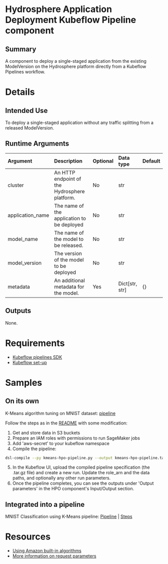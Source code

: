 # Hydrosphere Application Deployment Kubeflow Pipeline component

## Summary

A component to deploy a single-staged application from the existing ModelVersion on the Hydrosphere platform directly from a Kubeflow Pipelines workflow.

# Details

## Intended Use

To deploy a single-staged application without any traffic splitting from a released ModelVersion.

## Runtime Arguments
    
Argument | Description | Optional | Data type | Default |
:------- | :---------- | :------- | :-------- | :------ |
cluster | An HTTP endpoint of the Hydrosphere platform. | No | str | |
application_name | The name of the application to be deployed | No | str | |
model_name | The name of the model to be released. | No | str | |
model_version | The version of the model to be deployed | No | str | |
metadata | An additional metadata for the model. | Yes | Dict[str, str] | {} |

## Outputs

None.

# Requirements
* [Kubeflow pipelines SDK](https://www.kubeflow.org/docs/pipelines/sdk/install-sdk/)
* [Kubeflow set-up](https://www.kubeflow.org/docs/aws/deploy/install-kubeflow/)

# Samples
## On its own
K-Means algorithm tuning on MNIST dataset: [pipeline](https://github.com/kubeflow/pipelines/blob/master/samples/contrib/aws-samples/mnist-kmeans-sagemaker/kmeans-hpo-pipeline.py)

Follow the steps as in the [README](https://github.com/kubeflow/pipelines/blob/master/samples/contrib/aws-samples/mnist-kmeans-sagemaker/README.md) with some modification:
1. Get and store data in S3 buckets
2. Prepare an IAM roles with permissions to run SageMaker jobs
3. Add 'aws-secret' to your kubeflow namespace
4. Compile the pipeline:
```bash
dsl-compile --py kmeans-hpo-pipeline.py --output kmeans-hpo-pipeline.tar.gz
```
5. In the Kubeflow UI, upload the compiled pipeline specification (the .tar.gz file) and create a new run. Update the role_arn and the data paths, and optionally any other run parameters.
6. Once the pipeline completes, you can see the outputs under 'Output parameters' in the HPO component's Input/Output section.

## Integrated into a pipeline
MNIST Classification using K-Means pipeline: [Pipeline](https://github.com/kubeflow/pipelines/blob/master/samples/contrib/aws-samples/mnist-kmeans-sagemaker/mnist-classification-pipeline.py) | [Steps](https://github.com/kubeflow/pipelines/blob/master/samples/contrib/aws-samples/mnist-kmeans-sagemaker/README.md)

# Resources
* [Using Amazon built-in algorithms](https://docs.aws.amazon.com/sagemaker/latest/dg/sagemaker-algo-docker-registry-paths.html)
* [More information on request parameters](https://github.com/awsdocs/amazon-sagemaker-developer-guide/blob/master/doc_source/API_CreateHyperParameterTuningJob.md#request-parameters)

